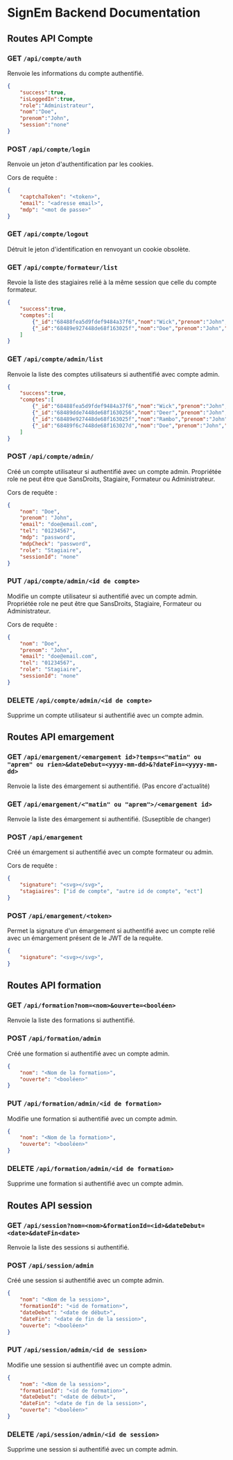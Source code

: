 # SignEm Backend Documentation

## Routes API Compte

### GET  `/api/compte/auth`
Renvoie les informations du compte authentifié.

```json
{
    "success":true,
    "isLoggedIn":true,
    "role":"Administrateur",
    "nom":"Doe",
    "prenom":"John",
    "session":"none"
}
```

### POST `/api/compte/login`
Renvoie un jeton d'authentification par les cookies.

Cors de requête :

```json
{
	"captchaToken": "<token>",
	"email": "<adresse email>",
	"mdp": "<mot de passe>"
}
```

### GET `/api/compte/logout`
Détruit le jeton d'identification en renvoyant un cookie obsolète.

### GET `/api/compte/formateur/list`
Revoie la liste des stagiaires relié à la même session que celle du compte formateur.

```json
{
    "success":true,
    "comptes":[
        {"_id":"68488fea5d9fdef9484a37f6","nom":"Wick","prenom":"John","email":"wick@email.com"},
        {"_id":"68489e927448de68f163025f","nom":"Doe","prenom":"John","email":"doe@email.com"}
    ]
}
```

### GET `/api/compte/admin/list`
Renvoie la liste des comptes utilisateurs si authentifié avec compte admin.

```json
{
    "success":true,
    "comptes":[
        {"_id":"68488fea5d9fdef9484a37f6","nom":"Wick","prenom":"John","email":"wick@email.com","tel":"1234567890","role":"Administrateur","sessionId":"none"},
        {"_id":"68489dde7448de68f1630256","nom":"Deer","prenom":"John","email":"deer@email.com","tel":"33 1602 17380","role":"Formateur","sessionId":"6848838ae990a4998f7c5c49"},
        {"_id":"68489e927448de68f163025f","nom":"Rambo","prenom":"John","email":"rambo@email.com","tel":"68422","role":"Stagiaire","sessionId":"68488358e990a4998f7c5c36"},
        {"_id":"68489f6c7448de68f163027d","nom":"Doe","prenom":"John","email":"doe@email.com","tel":"06 94 20 42 04 20","role":"Formateur","sessionId":"68488358e990a4998f7c5c36"}
    ]
}
```

### POST `/api/compte/admin/`
Créé un compte utilisateur si authentifié avec un compte admin.
Propriétée role ne peut être que SansDroits, Stagiaire, Formateur ou Administrateur.

Cors de requête :

```json
{
    "nom": "Doe",
    "prenom": "John",
    "email": "doe@email.com",
    "tel": "01234567",
    "mdp": "password",
    "mdpCheck": "password",
    "role": "Stagiaire",
    "sessionId": "none"
}
```

### PUT `/api/compte/admin/<id de compte>`
Modifie un compte utilisateur si authentifié avec un compte admin.
Propriétée role ne peut être que SansDroits, Stagiaire, Formateur ou Administrateur.

Cors de requête :

```json
{
    "nom": "Doe",
    "prenom": "John",
    "email": "doe@email.com",
    "tel": "01234567",
    "role": "Stagiaire",
    "sessionId": "none"
}
```

### DELETE `/api/compte/admin/<id de compte>`
Supprime un compte utilisateur si authentifié avec un compte admin.

## Routes API emargement

### GET `/api/emargement/<emargement id>?temps=<"matin" ou "aprem" ou rien>&dateDebut=<yyyy-mm-dd>&?dateFin=<yyyy-mm-dd>`
Renvoie la liste des émargement si authentifié.
(Pas encore d'actualité)

### GET `/api/emargement/<"matin" ou "aprem">/<emargement id>`
Renvoie la liste des émargement si authentifié.
(Suseptible de changer)


### POST `/api/emargement`
Créé un émargement si authentifié avec un compte formateur ou admin.

Cors de requête :

```json
{
    "signature": "<svg></svg>",
    "stagiaires": ["id de compte", "autre id de compte", "ect"]
}
```

### POST `/api/emargement/<token>`
Permet la signature d'un émargement si authentifié avec un compte relié avec un émargement présent de le JWT de la requête.

```json
{
    "signature": "<svg></svg>",
}
```

## Routes API formation

### GET `/api/formation?nom=<nom>&ouverte=<booléen>`
Renvoie la liste des formations si authentifié.

### POST `/api/formation/admin`
Créé une formation si authentifié avec un compte admin.

```json
{
    "nom": "<Nom de la formation>",
    "ouverte": "<booléen>"
}
```

### PUT `/api/formation/admin/<id de formation>`
Modifie une formation si authentifié avec un compte admin.

```json
{
    "nom": "<Nom de la formation>",
    "ouverte": "<booléen>"
}
```

### DELETE `/api/formation/admin/<id de formation>`
Supprime une formation si authentifié avec un compte admin.

## Routes API session

### GET `/api/session?nom=<nom>&formationId=<id>&dateDebut=<date>&dateFin<date>`
Renvoie la liste des sessions si authentifié.

### POST `/api/session/admin`
Créé une session si authentifié avec un compte admin.

```json
{
    "nom": "<Nom de la session>",
    "formationId": "<id de formation>",
    "dateDebut": "<date de début>",
    "dateFin": "<date de fin de la session>",
    "ouverte": "<booléen>"
}
```

### PUT `/api/session/admin/<id de session>`
Modifie une session si authentifié avec un compte admin.

```json
{
    "nom": "<Nom de la session>",
    "formationId": "<id de formation>",
    "dateDebut": "<date de début>",
    "dateFin": "<date de fin de la session>",
    "ouverte": "<booléen>"
}
```

### DELETE `/api/session/admin/<id de session>`
Supprime une session si authentifié avec un compte admin.